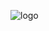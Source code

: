 ![logo](https://github.com/Szaustria/ArinolaNiNanay_MidtermProject/assets/157565451/f2b6f497-f0b3-4214-9281-244913239e3e)


